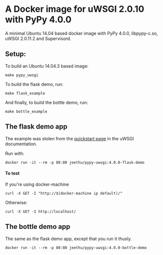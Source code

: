 A Docker image for uWSGI 2.0.10 with PyPy 4.0.0
===============================================

A minimal Ubuntu 14.04 based docker image with PyPy 4.0.0, libpypy-c.so, uWSGI 2.0.11.2 and Supervisord.

Setup:
---

To build an Ubuntu 14.04.3 based image:
```
make pypy_uwsgi
```

To build the flask demo, run:
```
make flask_example
```

And finally, to build the bottle demo, run:
```
make bottle_example
```

The flask demo app
---

The example was stolen from the [quickstart page](http://uwsgi-docs.readthedocs.org/en/latest/WSGIquickstart.html#deploying-flask) in the uWSGI documentation.

Run with:
```
docker run -it --rm -p 80:80 jeethu/pypy-uwsgi:4.0.0-flask-demo
```

#### To test
If you're using docker-machine

```
curl -X GET -I "http://$(docker-machine ip default)/"
```

Otherwise:

```
curl -X GET -I http://localhost/
```


The bottle demo app
---

The same as the flask demo app, except that you run it thusly.

```
docker run -it --rm -p 80:80 jeethu/pypy-uwsgi:4.0.0-bottle-demo
```

